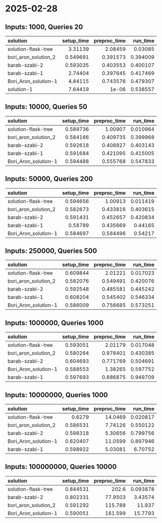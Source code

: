 # 2025-02-28

## Inputs: 1000, Queries 20

| solution             |   setup_time |   preproc_time |   run_time |
|:---------------------|-------------:|---------------:|-----------:|
| solution-flask-tree  |     3.31139  |       2.08459  |   0.03085  |
| bori_aron_solution_2 |     0.549691 |       0.391573 |   0.394009 |
| barab-szabi-2        |     0.593035 |       0.403553 |   0.400107 |
| barab-szabi-1        |     2.74404  |       0.397645 |   0.417469 |
| Bori_Aron_solution-1 |     4.84115  |       0.743576 |   0.479307 |
| solution-1           |     7.64419  |       1e-06    |   0.538557 |

## Inputs: 10000, Queries 50

| solution             |   setup_time |   preproc_time |   run_time |
|:---------------------|-------------:|---------------:|-----------:|
| solution-flask-tree  |     0.589736 |       1.00907  |   0.010964 |
| bori_aron_solution_2 |     0.584166 |       0.409735 |   0.399968 |
| barab-szabi-2        |     0.592618 |       0.408827 |   0.403143 |
| barab-szabi-1        |     0.591684 |       0.421095 |   0.415005 |
| Bori_Aron_solution-1 |     0.594488 |       0.555768 |   0.547833 |

## Inputs: 50000, Queries 200

| solution             |   setup_time |   preproc_time |   run_time |
|:---------------------|-------------:|---------------:|-----------:|
| solution-flask-tree  |     0.594656 |       1.00913  |   0.011419 |
| bori_aron_solution_2 |     0.582673 |       0.433816 |   0.403615 |
| barab-szabi-2        |     0.591431 |       0.452657 |   0.420834 |
| barab-szabi-1        |     0.58789  |       0.435669 |   0.44165  |
| Bori_Aron_solution-1 |     0.584697 |       0.584496 |   0.54217  |

## Inputs: 250000, Queries 500

| solution             |   setup_time |   preproc_time |   run_time |
|:---------------------|-------------:|---------------:|-----------:|
| solution-flask-tree  |     0.609844 |       2.01221  |   0.017023 |
| bori_aron_solution_2 |     0.582076 |       0.549491 |   0.420076 |
| barab-szabi-2        |     0.592548 |       0.485581 |   0.445242 |
| barab-szabi-1        |     0.608204 |       0.545402 |   0.546334 |
| Bori_Aron_solution-1 |     0.586009 |       0.756685 |   0.573251 |

## Inputs: 1000000, Queries 1000

| solution             |   setup_time |   preproc_time |   run_time |
|:---------------------|-------------:|---------------:|-----------:|
| solution-flask-tree  |     0.593051 |       2.01179  |   0.017048 |
| bori_aron_solution_2 |     0.580264 |       0.978401 |   0.430385 |
| barab-szabi-2        |     0.604693 |       0.771769 |   0.504691 |
| Bori_Aron_solution-1 |     0.588553 |       1.38265  |   0.597752 |
| barab-szabi-1        |     0.597693 |       0.886875 |   0.949709 |

## Inputs: 10000000, Queries 1000

| solution             |   setup_time |   preproc_time |   run_time |
|:---------------------|-------------:|---------------:|-----------:|
| solution-flask-tree  |     0.6279   |       14.0469  |   0.020817 |
| bori_aron_solution_2 |     0.586531 |        7.74126 |   0.550122 |
| barab-szabi-2        |     0.598318 |        5.30656 |   0.799756 |
| Bori_Aron_solution-1 |     0.620407 |       11.0599  |   0.897946 |
| barab-szabi-1        |     0.598922 |        5.03081 |   6.70752  |

## Inputs: 100000000, Queries 10000

| solution             |   setup_time |   preproc_time |   run_time |
|:---------------------|-------------:|---------------:|-----------:|
| solution-flask-tree  |     0.844531 |       202.6    |   0.093878 |
| barab-szabi-2        |     0.802331 |        77.9503 |   3.43574  |
| bori_aron_solution_2 |     0.591292 |       115.788  |  11.937    |
| Bori_Aron_solution-1 |     0.590051 |       161.599  |  15.7793   |